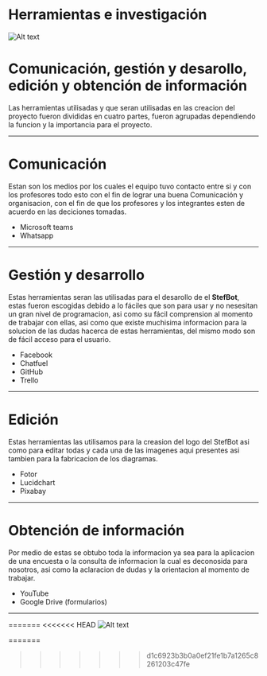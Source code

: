 # Herramientas e investigación

![Alt text](https://github.com/Fismael18/StefBot/blob/main/Imagenes%20StefBot/11.jpg)

# Comunicación, gestión y desarollo, edición y obtención de información

Las herramientas utilisadas y que seran utilisadas en las creacion del proyecto fueron divididas en cuatro partes, fueron agrupadas dependiendo la funcion y la importancia para el proyecto.

---
# Comunicación
Estan son los medios por los cuales el equipo tuvo contacto entre si y con los profesores todo esto con el fin de lograr una buena Comunicación y organisacion, con el fin de que los profesores y los integrantes esten de acuerdo en las deciciones tomadas.

*  Microsoft teams
* Whatsapp
---
# Gestión y desarrollo 
Estas herramientas seran las utilisadas para el desarollo de el **StefBot**, estas fueron escogidas debido a lo fáciles que son para usar y no nesesitan un gran nivel de programacion, asi como su fácil comprension al momento de trabajar con ellas, asi como que existe muchisima informacion para la solucion de las dudas hacerca de estas herramientas, del mismo modo son de fácil acceso para el usuario.

* Facebook
* Chatfuel
* GitHub
* Trello
---
# Edición
Estas herramientas las utilisamos para la creasion del logo del StefBot asi como para editar todas y cada una de las imagenes aqui presentes asi tambien para la fabricacion de los diagramas.

* Fotor
* Lucidchart
* Pixabay
---
# Obtención de información 
Por medio de estas se obtubo toda la informacion ya sea para la aplicacion de una encuesta o la consulta de informacion la cual es deconosida para nosotros, asi como la aclaracion de dudas y la orientacion al momento de trabajar.

* YouTube
* Google Drive (formularios)
---
=======
<<<<<<< HEAD
![Alt text](https://github.com/Fismael18/StefBot/blob/main/Imagenes%20StefBot/11.jpg)

=======
>>>>>>> d1c6923b3b0a0ef21fe1b7a1265c8261203c47fe
